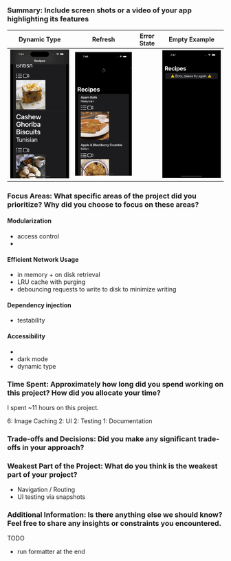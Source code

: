 ### Summary: Include screen shots or a video of your app highlighting its features
 
| Dynamic Type | Refresh | Error State | Empty Example|
|-|-|-|-|
|![Dynamic Type](/screenshots/dynamic_type.png "Dynamic Type")|![Refresh](/screenshots/refresh.png "Refresh")||![Error](/screenshots/error.png "Error")||![Empty](/screenshots/empty.png "Empty")|

### Focus Areas: What specific areas of the project did you prioritize? Why did you choose to focus on these areas?
 
#### Modularization
- access control
- 

#### Efficient Network Usage
- in memory + on disk retrieval
- LRU cache with purging
- debouncing requests to write to disk to minimize writing


#### Dependency injection
- testability

#### Accessibility
- 
- dark mode
- dynamic type



### Time Spent: Approximately how long did you spend working on this project? How did you allocate your time?

I spent ~11 hours on this project.

6: Image Caching
2: UI
2: Testing
1: Documentation

### Trade-offs and Decisions: Did you make any significant trade-offs in your approach?

### Weakest Part of the Project: What do you think is the weakest part of your project?

- Navigation / Routing
- UI testing via snapshots


### Additional Information: Is there anything else we should know? Feel free to share any insights or constraints you encountered.


TODO
- run formatter at the end
